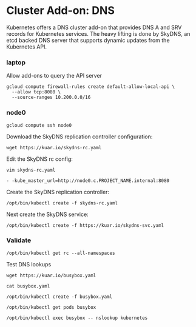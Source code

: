 # Cluster Add-on: DNS

Kubernetes offers a DNS cluster add-on that provides DNS A and SRV records for Kubernetes services. The heavy lifting is done by SkyDNS, an etcd backed DNS server that supports dynamic updates from the Kubernetes API.

### laptop

Allow add-ons to query the API server

```
gcloud compute firewall-rules create default-allow-local-api \
  --allow tcp:8080 \
  --source-ranges 10.200.0.0/16
```

### node0

```
gcloud compute ssh node0
```

Download the SkyDNS replication controller configuration:

```
wget https://kuar.io/skydns-rc.yaml
```

Edit the SkyDNS rc config:

```
vim skydns-rc.yaml
```

```
- -kube_master_url=http://node0.c.PROJECT_NAME.internal:8080
```

Create the SkyDNS replication controller:

```
/opt/bin/kubectl create -f skydns-rc.yaml
```

Next create the SkyDNS service:

```
/opt/bin/kubectl create -f https://kuar.io/skydns-svc.yaml
```

### Validate

```
/opt/bin/kubectl get rc --all-namespaces
```

Test DNS lookups

```
wget https://kuar.io/busybox.yaml
```

```
cat busybox.yaml
```

```
/opt/bin/kubectl create -f busybox.yaml
```

```
/opt/bin/kubectl get pods busybox
```

```
/opt/bin/kubectl exec busybox -- nslookup kubernetes
```
